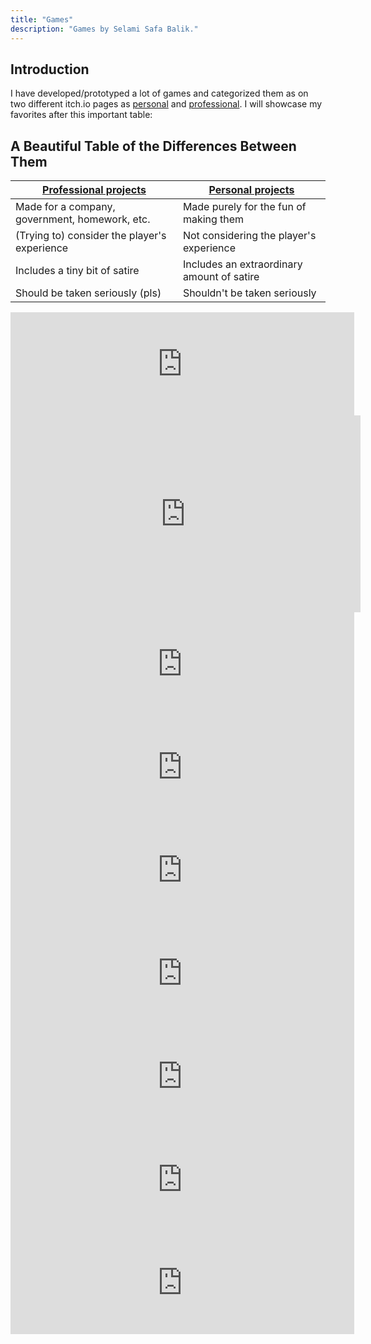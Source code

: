```yaml
---
title: "Games"
description: "Games by Selami Safa Balik."
---
```

## Introduction

I have developed/prototyped a lot of games and categorized them as on two different itch.io pages as [personal](https://piskafir.itch.io/) and [professional](https://selamisafabalik.itch.io/). I will showcase my favorites after this important table:
## A Beautiful Table of the Differences Between Them
|[Professional projects](https://selamisafabalik.itch.io/)|[Personal projects](https://piskafir.itch.io/)|
|--|--|
|Made for a company, government, homework, etc.|Made purely for the fun of making them|
|(Trying to) consider the player's experience|Not considering the player's experience|
|Includes a tiny bit of satire|Includes an extraordinary amount of satire|
|Should be taken seriously (pls)|Shouldn't be taken seriously|

<!--
## Showcasing My Favorite Projects
**Professional Projects:**
1.  **Project A**: A serious game developed for [Company Name], focusing on [brief description].
2.  **Project B**: An educational game created for [Institution Name], designed to [brief description].

**Personal Projects:**
1.  **Project X**: A satirical game exploring [brief description], made purely for fun.
2.  **Project Y**: An experimental game that [brief description], embodying a high level of satire.
-->
<iframe frameborder="0" src="https://itch.io/embed/2826084?linkback=true&amp;border_width=0&amp;bg_color=f5f5f5&amp;fg_color=1e1e1e&amp;link_color=d95f0e&amp;border_color=d6d6d6" width="550" height="165"><a href="https://piskafir.itch.io/feelend-vr">Feelend VR by PisKafir</a></iframe>

<iframe width="560" height="315" src="https://www.youtube.com/embed/ebWOD4bZHu0?si=c-exqeHaMRFP84kl" title="YouTube video player" frameborder="0" allow="accelerometer; autoplay; clipboard-write; encrypted-media; gyroscope; picture-in-picture; web-share" referrerpolicy="strict-origin-when-cross-origin" allowfullscreen></iframe>

<iframe frameborder="0" src="https://itch.io/embed/1588217?linkback=true&amp;border_width=0&amp;bg_color=f5f5f5&amp;fg_color=1e1e1e&amp;link_color=d95f0e&amp;border_color=d6d6d6" width="550" height="165"><a href="https://selamisafabalik.itch.io/two-people-simulator">Two People Simulator by Selami Safa Balik, saro.hibo, karabacak</a></iframe>

<iframe frameborder="0" src="https://itch.io/embed/755389?linkback=true&amp;border_width=0&amp;bg_color=f5f5f5&amp;fg_color=1e1e1e&amp;link_color=d95f0e&amp;border_color=d6d6d6" width="550" height="165"><a href="https://piskafir.itch.io/anger-and-agony">anger and agony by PisKafir</a></iframe>

<iframe frameborder="0" src="https://itch.io/embed/3332302?linkback=true&amp;border_width=0&amp;bg_color=f5f5f5&amp;fg_color=1e1e1e&amp;link_color=d95f0e&amp;border_color=d6d6d6" width="550" height="165"><a href="https://selamisafabalik.itch.io/play-on-midi">Play On MIDI by Selami Safa Balik</a></iframe>

<iframe frameborder="0" src="https://itch.io/embed/765038?linkback=true&amp;border_width=0&amp;bg_color=f5f5f5&amp;fg_color=1e1e1e&amp;link_color=d95f0e&amp;border_color=d6d6d6" width="550" height="165"><a href="https://selamisafabalik.itch.io/cube-carrier">Cube Carrier by Selami Safa Balik, karabacak, saro.hibo</a></iframe>

<iframe frameborder="0" src="https://itch.io/embed/1168131?linkback=true&amp;border_width=0&amp;bg_color=f5f5f5&amp;fg_color=1e1e1e&amp;link_color=d95f0e&amp;border_color=d6d6d6" width="550" height="165"><a href="https://selamisafabalik.itch.io/oyunistanbul-test">OyunIstanbul_Test by Selami Safa Balik</a></iframe>

<iframe frameborder="0" src="https://itch.io/embed/1131597?linkback=true&amp;border_width=0&amp;bg_color=f5f5f5&amp;fg_color=1e1e1e&amp;link_color=d95f0e&amp;border_color=d6d6d6" width="550" height="165"><a href="https://piskafir.itch.io/chester-bennington-memorial-2021">Chester Bennington Memorial - 2021 by PisKafir</a></iframe>

<iframe frameborder="0" src="https://itch.io/embed/392684?linkback=true&amp;border_width=0&amp;bg_color=f5f5f5&amp;fg_color=1e1e1e&amp;link_color=d95f0e&amp;border_color=d6d6d6" width="550" height="165"><a href="https://piskafir.itch.io/how-i-lost-my-virginity">How I lost my virginity? by PisKafir</a></iframe>